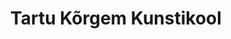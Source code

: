 ---
title: Tartu Kõrgem Kunstikool
maintainer_name: Maarja Aeltermann
maintainer_email: maarja.aeltermann@artcol.ee
description: ''
---
